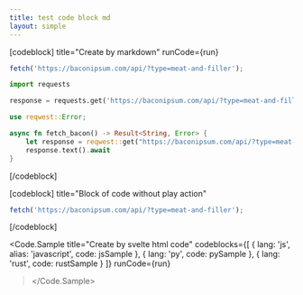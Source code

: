 ```yaml
---
title: test code block md
layout: simple
---
```


<script>
    import {Code} from '$lib';
    import { jsSample, pySample, rustSample } from './code-sample';

	const run = async () => {
		return fetch('https://baconipsum.com/api/?type=meat-and-filler');
	};
</script>

<div>

[codeblock] title="Create by markdown" runCode={run}

```js alias="javascript code here"
fetch('https://baconipsum.com/api/?type=meat-and-filler');
```

```py alias="python code here"
import requests

response = requests.get('https://baconipsum.com/api/?type=meat-and-filler')
```

```rust alias="rust code here"
use reqwest::Error;

async fn fetch_bacon() -> Result<String, Error> {
    let response = reqwest::get("https://baconipsum.com/api/?type=meat-and-filler").await?;
    response.text().await
}
```

[/codeblock]

<div class='h-10'></div>

[codeblock] title="Block of code without play action"

```js alias="javascript"
fetch('https://baconipsum.com/api/?type=meat-and-filler');
```

[/codeblock]

</div>

<div>

<Code.Sample
title="Create by svelte html code"
codeblocks={[ { lang: 'js', alias: 'javascript', code: jsSample }, { lang: 'py', code: pySample }, { lang: 'rust', code: rustSample } ]}
runCode={run}
></Code.Sample>

</div>
